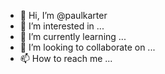 - 👋 Hi, I’m @paulkarter
- 👀 I’m interested in ...
- 🌱 I’m currently learning ...
- 💞️ I’m looking to collaborate on ...
- 📫 How to reach me ...

<!---
paulkarter/paulkarter is a ✨ special ✨ repository because its `README.md` (this file) appears on your GitHub profile.
You can click the Preview link to take a look at your changes.
--->
